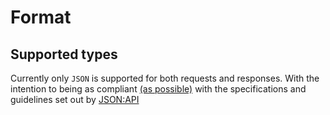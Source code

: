 # Format

## Supported types

Currently only `JSON` is supported for both requests and responses. With the intention to being as compliant
[(as possible)](https://github.com/json-api/json-api/issues/795)
with the specifications and guidelines set out by
[JSON:API](https://jsonapi.org/)
